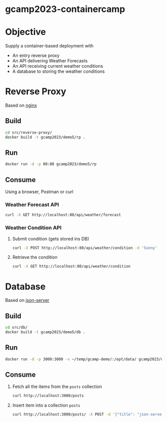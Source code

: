 # gcamp2023-containercamp

# Objective

Supply a container-based deployment with

- An entry reverse proxy
- An API delivering Weather Forecasts
- An API receiving current weather conditions
- A database to storing the weather conditions

# Reverse Proxy

Based on [nginx](https://hub.docker.com/_/nginx/)

## Build

```bash
cd src/reverse-proxy/
docker build -t gcamp2023/demo5/rp .
```

## Run
```sh
docker run -d -p 80:80 gcamp2023/demo5/rp
```

## Consume

Using a browser, Postman or curl

### Weather Forecast API

```bash
curl -X GET http://localhost:80/api/weather/forecast
```

### Weather Condition API

1. Submit condition (gets stored ins DB)
   ```bash
   curl -X POST http://localhost:80/api/weather/condition -d 'Sunny'
   ```
1. Retrieve the condition
   ```bash
   curl -X GET http://localhost:80/api/weather/condition
   ```

# Database

Based on [json-server](https://github.com/typicode/json-server)

## Build

```bash
cd src/db/
docker build -t gcamp2023/demo5/db .
```

## Run

```sh
docker run -d -p 3000:3000 -v ~/temp/gcamp-demo/:/opt/data/ gcamp2023/demo5/db
```

## Consume

1. Fetch all the items from the `posts` collection
   ```bash
   curl http://localhost:3000/posts
   ```
2. Insert item into a collection `posts`
   ```bash
   curl http://localhost:3000/posts/ -X POST -d '{"title": "json-server","author": "typicode"}'
   ```
    